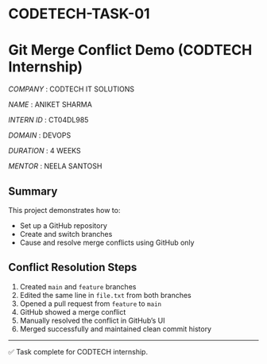 # CODETECH-TASK-01
# Git Merge Conflict Demo (CODTECH Internship)

*COMPANY* : CODTECH IT SOLUTIONS

*NAME* : ANIKET SHARMA

*INTERN ID* : CT04DL985

*DOMAIN* : DEVOPS

*DURATION* : 4 WEEKS

*MENTOR* : NEELA SANTOSH


## Summary
This project demonstrates how to:
- Set up a GitHub repository
- Create and switch branches
- Cause and resolve merge conflicts using GitHub only

## Conflict Resolution Steps
1. Created `main` and `feature` branches
2. Edited the same line in `file.txt` from both branches
3. Opened a pull request from `feature` to `main`
4. GitHub showed a merge conflict
5. Manually resolved the conflict in GitHub’s UI
6. Merged successfully and maintained clean commit history

---

✅ Task complete for CODTECH internship.
